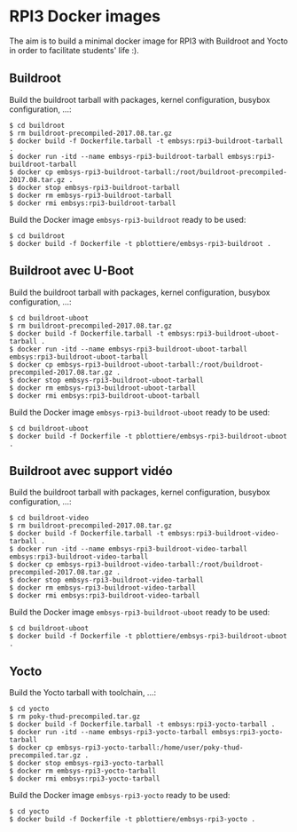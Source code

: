 # RPI3 Docker images

The aim is to build a minimal docker image for RPI3 with Buildroot and Yocto
in order to facilitate students' life :).

## Buildroot

Build the buildroot tarball with packages, kernel configuration, busybox
configuration, ...:

````
$ cd buildroot
$ rm buildroot-precompiled-2017.08.tar.gz
$ docker build -f Dockerfile.tarball -t embsys:rpi3-buildroot-tarball .
$ docker run -itd --name embsys-rpi3-buildroot-tarball embsys:rpi3-buildroot-tarball
$ docker cp embsys-rpi3-buildroot-tarball:/root/buildroot-precompiled-2017.08.tar.gz .
$ docker stop embsys-rpi3-buildroot-tarball
$ docker rm embsys-rpi3-buildroot-tarball
$ docker rmi embsys:rpi3-buildroot-tarball
````

Build the Docker image `embsys-rpi3-buildroot` ready to be used:

````
$ cd buildroot
$ docker build -f Dockerfile -t pblottiere/embsys-rpi3-buildroot .
````

## Buildroot avec U-Boot

Build the buildroot tarball with packages, kernel configuration, busybox
configuration, ...:

````
$ cd buildroot-uboot
$ rm buildroot-precompiled-2017.08.tar.gz
$ docker build -f Dockerfile.tarball -t embsys:rpi3-buildroot-uboot-tarball .
$ docker run -itd --name embsys-rpi3-buildroot-uboot-tarball embsys:rpi3-buildroot-uboot-tarball
$ docker cp embsys-rpi3-buildroot-uboot-tarball:/root/buildroot-precompiled-2017.08.tar.gz .
$ docker stop embsys-rpi3-buildroot-uboot-tarball
$ docker rm embsys-rpi3-buildroot-uboot-tarball
$ docker rmi embsys:rpi3-buildroot-uboot-tarball
````

Build the Docker image `embsys-rpi3-buildroot-uboot` ready to be used:

````
$ cd buildroot-uboot
$ docker build -f Dockerfile -t pblottiere/embsys-rpi3-buildroot-uboot .
````

## Buildroot avec support vidéo

Build the buildroot tarball with packages, kernel configuration, busybox
configuration, ...:

````
$ cd buildroot-video
$ rm buildroot-precompiled-2017.08.tar.gz
$ docker build -f Dockerfile.tarball -t embsys:rpi3-buildroot-video-tarball .
$ docker run -itd --name embsys-rpi3-buildroot-video-tarball embsys:rpi3-buildroot-video-tarball
$ docker cp embsys-rpi3-buildroot-video-tarball:/root/buildroot-precompiled-2017.08.tar.gz .
$ docker stop embsys-rpi3-buildroot-video-tarball
$ docker rm embsys-rpi3-buildroot-video-tarball
$ docker rmi embsys:rpi3-buildroot-video-tarball
````

Build the Docker image `embsys-rpi3-buildroot-uboot` ready to be used:

````
$ cd buildroot-uboot
$ docker build -f Dockerfile -t pblottiere/embsys-rpi3-buildroot-uboot .
````

## Yocto

Build the Yocto tarball with toolchain, ...:

````
$ cd yocto
$ rm poky-thud-precompiled.tar.gz
$ docker build -f Dockerfile.tarball -t embsys:rpi3-yocto-tarball .
$ docker run -itd --name embsys-rpi3-yocto-tarball embsys:rpi3-yocto-tarball
$ docker cp embsys-rpi3-yocto-tarball:/home/user/poky-thud-precompiled.tar.gz .
$ docker stop embsys-rpi3-yocto-tarball
$ docker rm embsys-rpi3-yocto-tarball
$ docker rmi embsys:rpi3-yocto-tarball
````

Build the Docker image `embsys-rpi3-yocto` ready to be used:

````
$ cd yocto
$ docker build -f Dockerfile -t pblottiere/embsys-rpi3-yocto .
````
